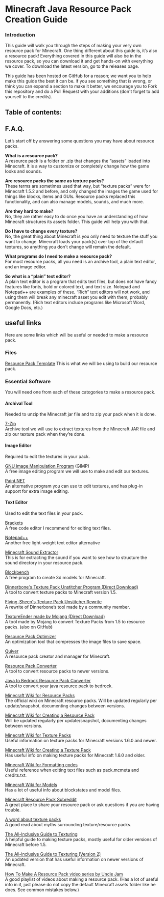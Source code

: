 # Minecraft Java Resource Pack Creation Guide

### Introduction 
This guide will walk you through the steps of making your very own resource pack for Minecraft. One thing different about this guide is, it’s also a resource pack! Everything covered in this guide will also be in the resource pack, so you can download it and get hands-on with everything we cover. To download the latest version, go to the releases page.

This guide has been hosted on GitHub for a reason; we want you to help make this guide the best it can be. If you see something that is wrong, or think you can expand a section to make it better, we encourage you to Fork this repository and do a Pull Request with your additions (don't forget to add yourself to the credits).

## Table of contents:


## F.A.Q.
Let’s start off by answering some questions you may have about resource packs.

**What is a resource pack?**  
A resource pack is a folder or .zip that changes the “assets” loaded into Minecraft. It is a way to customize or completely change how the game looks and sounds.

**Are resource packs the same as texture packs?**  
These terms are sometimes used that way, but “texture packs” were for Minecraft 1.5.2 and before, and only changed the images the game used for things like blocks, items and GUIs. Resource packs replaced this functionality, and can also manage models, sounds, and much more.

**Are they hard to make?**  
No, they are rather easy to do once you have an understanding of how Minecraft structures its assets folder. This guide will help you with that.

**Do I have to change every texture?**  
No, the great thing about Minecraft is you only need to texture the stuff you want to change. Minecraft loads your pack(s) over top of the default textures, so anything you don't change will remain the default.

**What programs do I need to make a resource pack?**  
For most resource packs, all you need is an archive tool, a plain text editor, and an image editor.

**So what is a “plain” text editor?**  
A plain text editor is a program that edits text files, but does not have fancy features like fonts, bold or colored text, and text size. Notepad and Notepad++ are examples of these. “Rich” text editors will not work, and using them will break any minecraft asset you edit with them, probably permanently. (Rich text editors include programs like Microsoft Word, Google Docs, etc.)


## useful links
Here are some links which will be useful or needed to make a resource pack.

### Files
[Resource Pack Template]
This is what we will be using to build our resource pack.

### Essential Software
You will need one from each of these catogories to make a resource pack.

#### Archival Tool
Needed to unzip the Minecraft jar file and to zip your pack when it is done.  

[7-Zip]  
Archive tool we will use to extract textures from the Minecraft JAR file and zip our texture pack when they’re done.

#### Image Editor
Required to edit the textures in your pack.

[GNU image Manipulation Program] (GIMP)  
A free image editing program we will use to make and edit our textures.

[Paint.NET]  
An alternative program you can use to edit textures, and has plug-in support for extra image editing.

#### Text Editor
Used to edit the text files in your pack.

[Brackets]  
A free code editor I recommend for editing text files.

[Notepad++]  
Another free light-weight text editor alternative 



[Minecraft Sound Extractor](https://github.com/Ravbug/MCSoundsExtractorCPP)  
This is for extracting the sound if you want to see how to structure the sound directory in your resource pack.

[Blockbench](https://blockbench.net/)  
A free program to create 3d models for Minecraft.

[Dinnerbone's Texture Pack Unstitcher Program (Direct Download)](http://assets.minecraft.net/unstitcher/unstitcher.jar)  
A tool to convert texture packs to Minecraft version 1.5.

[Flying-Sheep's Texture Pack Unstitcher Rewrite](https://github.com/flying-sheep/unstitcher/)  
A rewrite of Dinnerbone’s tool made by a community member.

[TextureEnder made by Mojang (Direct Download)](http://s3.amazonaws.com/Minecraft.Download/utilities/TextureEnder.jar)  
A tool made by Mojang to convert Texture Packs from 1.5 to resource packs. (also on GitHub)

[Resource Pack Optimizer](https://github.com/PCelestia/optimise-resourcepack)  
An optimization tool that compresses the image files to save space.

[Quiver](https://github.com/DeflatedPickle/Quiver)  
A resource pack creator and manager for Minecraft.

[Resource Pack Converter](https://www.planetminecraft.com/mod/minecraft-1-12-1-13-1-14-1-15-resource-pack-converter/)  
A tool to convert resource packs to newer versions.

[Java to Bedrock Resource Pack Converter](https://ozelot379.github.io/ConvertJavaTextureToBedrock/)  
A tool to convert your java resource pack to bedrock.

[Minecraft Wiki for Resource Packs](https://minecraft.gamepedia.com/Resource_Pack)  
The official wiki on Minecraft resource packs. Will be updated regularly per update/snapshot, documenting changes between versions.

[Minecraft Wiki for Creating a Resource Pack](https://minecraft.gamepedia.com/Tutorials/Creating_a_resource_pack)  
Will be updated regularly per update/snapshot, documenting changes between versions.

[Minecraft Wiki for Texture Packs](https://minecraft.gamepedia.com/Texture_Pack)  
Useful information on texture packs for Minecraft versions 1.6.0 and newer.

[Minecraft Wiki for Creating a Texture Pack](https://minecraft.gamepedia.com/Tutorials/Custom_texture_packs)  
Has useful info on making texture packs for Minecraft 1.6.0 and older.

[Minecraft Wiki for Formatting codes](https://minecraft.gamepedia.com/Formatting_codes)  
Useful reference when editing text files such as pack.mcmeta and credits.txt.

[Minecraft Wiki for Models](https://minecraft.gamepedia.com/Model)  
Has a lot of useful info about blockstates and model files.

[Minecraft Resource Pack Subreddit](https://www.reddit.com/r/mcresourcepack/)  
A great place to share your resource pack or ask questions if you are having trouble.

[A word about texture packs](https://www.minecraftforum.net/forums/mapping-and-modding-java-edition/resource-packs/resource-pack-discussion/1256365-a-word-about-texturepacks)  
A good read about myths surrounding texture/resource packs.

[The All-Inclusive Guide to Texturing](https://www.minecraftforum.net/forums/mapping-and-modding-java-edition/resource-packs/resource-pack-discussion/1256314-the-all-inclusive-guide-to-texturing)  
A helpful guide to making texture packs, mostly useful for older versions of Minecraft before 1.5.

[The All-Inclusive Guide to Texturing (Version 2)](https://www.minecraftforum.net/forums/mapping-and-modding-java-edition/resource-packs/resource-pack-discussion/1256366-the-all-inclusive-updated-guide-to-texturing)  
An updated version that has useful information on newer versions of Minecraft.

[How To Make A Resource Pack video series by Uncle Jam](https://www.youtube.com/playlist?list=PLLl4D8G2NepWULG7fqAeBvpd1SOtP7pe8)  
A good playlist of videos about making a resource pack. (Has a lot of useful info in it, just please do not copy the default Minecraft assets folder like he does. See common mistakes below.)




[Resource Pack Template]: https://github.com/Love-and-Tolerance/Resource-Pack-template/releases/latest
[7-Zip]: https://www.7-zip.org/
[GNU image Manipulation Program]: https://www.gimp.org/
[Paint.NET]: https://www.getpaint.net/
[Brackets]: http://brackets.io/
[Notepad++]: https://notepad-plus-plus.org/
